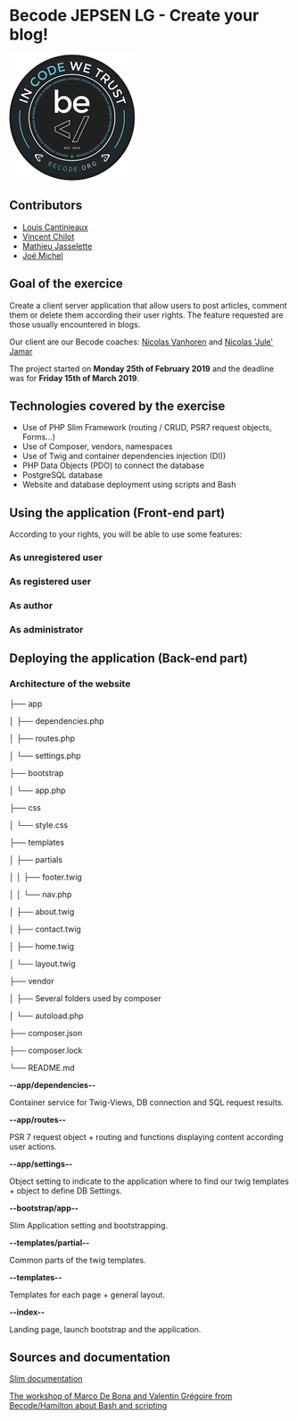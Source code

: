 
# Becode  JEPSEN LG - Create your blog!

![Becode logo](img/becode-logo.png)

## Contributors

- [Louis Cantinieaux](https://github.com/LouisCantinieaux)
- [Vincent Chilot](https://github.com/Raigyo)
- [Mathieu Jasselette](https://github.com/MatthieuJasselette)
- [Joé Michel](https://github.com/joe-michel)

## Goal of the exercice

Create a client server application that allow users to post articles, comment them or delete them according their user rights. The feature requested are those usually encountered in blogs.

Our client are our Becode coaches:
[Nicolas Vanhoren](https://github.com/nicolas-van) and [Nicolas 'Jule' Jamar](https://github.com/NicolasJamar)

The project started on **Monday 25th of February 2019** and the deadline was for **Friday 15th of March 2019**.

## Technologies covered by the exercise

* Use of PHP Slim Framework (routing / CRUD, PSR7 request objects, Forms...)
* Use of Composer, vendors, namespaces
* Use of Twig and container dependencies injection (DI))
* PHP Data Objects (PDO) to connect the database
* PostgreSQL database
* Website and database deployment using scripts and Bash

## Using the application (Front-end part)

According to your rights, you will be able to use some features:

### As unregistered user

### As registered user

### As author

### As administrator

## Deploying the application (Back-end part)

### Architecture of the website

├── app

│   ├── dependencies.php

│   ├── routes.php

│   └── settings.php   

├── bootstrap

│   └── app.php

├── css

│   └── style.css

├── templates

│   ├── partials

│   │   ├── footer.twig

│   │   └── nav.php

│   ├── about.twig

│   ├── contact.twig

│   ├── home.twig

│   └── layout.twig

├── vendor

│   ├── Several folders used by composer

│   └── autoload.php

├── composer.json

├── composer.lock

└── README.md


**--app/dependencies--**

Container service for Twig-Views, DB connection and SQL request results.

**--app/routes--**

PSR 7 request object + routing and functions displaying content according user actions.

**--app/settings--**

Object setting to indicate to the application where to find our twig templates + object to define DB Settings.

**--bootstrap/app--**

Slim Application setting and bootstrapping.


**--templates/partial--**

Common parts of the twig templates.

**--templates--**

Templates for each page + general layout.

**--index--**

Landing page, launch bootstrap and the application.


## Sources and documentation

[Slim documentation](http://www.slimframework.com/docs/)

[The workshop of Marco De Bona and Valentin Grégoire from Becode/Hamilton about Bash and scripting](https://github.com/AnarionBe/BashIt)
